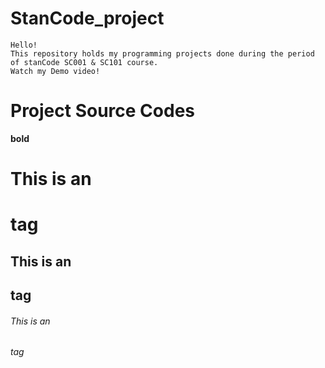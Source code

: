 # StanCode_project
    Hello! 
    This repository holds my programming projects done during the period of stanCode SC001 & SC101 course.
    Watch my Demo video!
     
# Project Source Codes






**bold**

# This is an <h1> tag

## This is an <h2> tag

###### This is an <h6> tag
